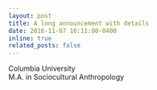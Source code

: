```yaml
---
layout: post
title: A long announcement with details
date: 2016-11-07 16:11:00-0400
inline: true
related_posts: false
---
```

Columbia University\
M.A. in Sociocultural Anthropology
